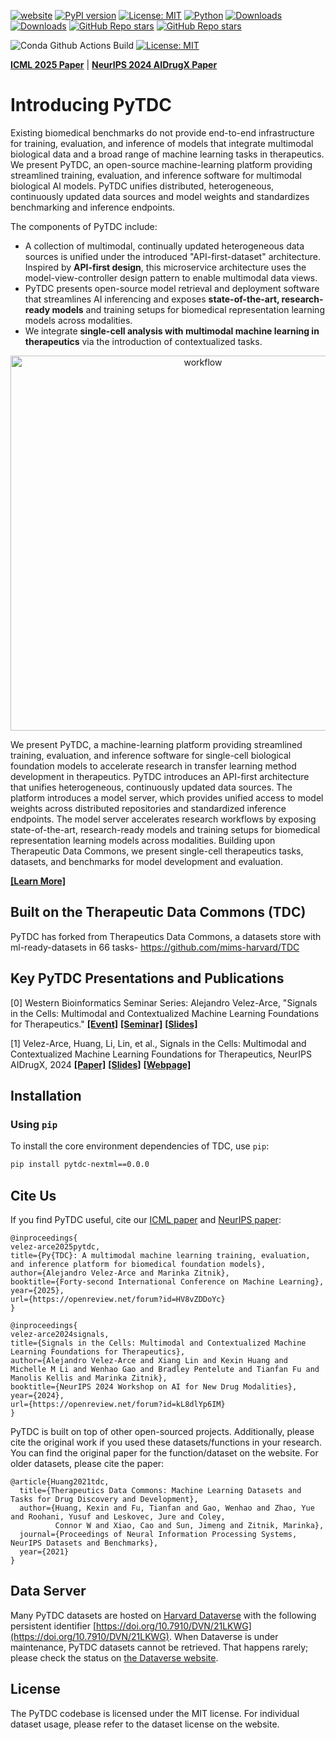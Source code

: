 [![website](https://img.shields.io/badge/website-live-brightgreen)](https://apliko.xyz/pytdc)
[![PyPI version](https://img.shields.io/pypi/v/pytdc-ml.svg)](https://pypi.org/project/pytdc-ml/)
[![License: MIT](https://img.shields.io/badge/License-MIT-yellow.svg)](https://opensource.org/licenses/MIT)
[![Python](https://img.shields.io/pypi/pyversions/pytdc-ml.svg)](https://pypi.org/project/pytdc-ml/)
[![Downloads](https://pepy.tech/badge/pytdc/month)](https://pepy.tech/project/pytdc)
[![Downloads](https://pepy.tech/badge/pytdc)](https://pepy.tech/project/pytdc)
[![GitHub Repo stars](https://img.shields.io/github/stars/mims-harvard/TDC)](https://github.com/mims-harvard/TDC/stargazers)
[![GitHub Repo stars](https://img.shields.io/github/forks/mims-harvard/TDC)](https://github.com/mims-harvard/TDC/network/members)

![Conda Github Actions Build](https://github.com/apliko-xyz/PyTDC/actions/workflows/conda-tests.yml/badge.svg)
[![License: MIT](https://img.shields.io/badge/License-MIT-green.svg)](https://opensource.org/licenses/MIT)


[**ICML 2025 Paper**](https://openreview.net/forum?id=HV8vZDDoYc) | [**NeurIPS 2024 AIDrugX Paper**](https://openreview.net/forum?id=kL8dlYp6IM)

# Introducing PyTDC
Existing biomedical benchmarks do not provide end-to-end infrastructure for training, evaluation, and inference of models that integrate multimodal biological data and a broad range of machine learning tasks in therapeutics. We present PyTDC, an open-source machine-learning platform providing streamlined training, evaluation, and inference software for multimodal biological AI models. PyTDC unifies distributed, heterogeneous, continuously updated data sources and model weights and standardizes benchmarking and inference endpoints.

The components of PyTDC include:

- A collection of multimodal, continually updated heterogeneous data sources is unified under the introduced "API-first-dataset" architecture. Inspired by **API-first design**, this microservice architecture uses the model-view-controller design pattern to enable multimodal data views.
- PyTDC presents open-source model retrieval and deployment software that streamlines AI inferencing and exposes **state-of-the-art, research-ready models** and training setups for biomedical representation learning models across modalities.
- We integrate **single-cell analysis with multimodal machine learning in therapeutics** via the introduction of contextualized tasks.

<p align="center"><img src="https://github.com/mims-harvard/TDC/blob/12be2b9f5ab39480d5489cf3867126f41287598b/fig/TDCneurips.pptx(1).png" alt="workflow" width="600px" /></p>
We present PyTDC, a machine-learning platform providing streamlined training, evaluation, and inference software for single-cell biological foundation models to accelerate research in transfer learning method development in therapeutics. PyTDC introduces an API-first architecture that unifies heterogeneous, continuously updated data sources. The platform introduces a model server, which provides unified access to model weights across distributed repositories and standardized inference endpoints. The model server accelerates research workflows by exposing state-of-the-art, research-ready models and training setups for biomedical representation learning models across modalities. Building upon Therapeutic Data Commons, we present single-cell therapeutics tasks, datasets, and benchmarks for model development and evaluation.

[**\[Learn More\]**](https://tdcommons.ai/pytdc)

## Built on the Therapeutic Data Commons (TDC)

PyTDC has forked from Therapeutics Data Commons, a datasets store with ml-ready-datasets in 66 tasks- https://github.com/mims-harvard/TDC

## Key PyTDC Presentations and Publications

[0] Western Bioinformatics Seminar Series: Alejandro Velez-Arce, "Signals in the Cells: Multimodal and Contextualized Machine Learning Foundations for Therapeutics." [**\[Event\]**](https://www.events.westernu.ca/events/schulich-medicine-dentistry/2024-11/western-bioinformatics-nov14.html) [**\[Seminar\]**](https://western-bioinfo.github.io/seminars/alejandro-velez-arce) [**\[Slides\]**](https://neurips.cc/media/neurips-2024/Slides/102832.pdf)

[1] Velez-Arce, Huang, Li, Lin, et al., Signals in the Cells: Multimodal and Contextualized Machine Learning Foundations for Therapeutics, NeurIPS AIDrugX, 2024 [**\[Paper\]**](https://openreview.net/pdf?id=kL8dlYp6IM) [**\[Slides\]**](https://neurips.cc/media/neurips-2024/Slides/102832.pdf) [**\[Webpage\]**](https://tdcommons.ai/pytdc)


## Installation

### Using `pip`

To install the core environment dependencies of TDC, use `pip`:

```bash
pip install pytdc-nextml==0.0.0
```



## Cite Us

If you find PyTDC useful, cite our [ICML paper](https://openreview.net/forum?id=HV8vZDDoYc) and [NeurIPS paper](https://openreview.net/pdf?id=kL8dlYp6IM):

```
@inproceedings{
velez-arce2025pytdc,
title={Py{TDC}: A multimodal machine learning training, evaluation, and inference platform for biomedical foundation models},
author={Alejandro Velez-Arce and Marinka Zitnik},
booktitle={Forty-second International Conference on Machine Learning},
year={2025},
url={https://openreview.net/forum?id=HV8vZDDoYc}
}
```

```
@inproceedings{
velez-arce2024signals,
title={Signals in the Cells: Multimodal and Contextualized Machine Learning Foundations for Therapeutics},
author={Alejandro Velez-Arce and Xiang Lin and Kexin Huang and Michelle M Li and Wenhao Gao and Bradley Pentelute and Tianfan Fu and Manolis Kellis and Marinka Zitnik},
booktitle={NeurIPS 2024 Workshop on AI for New Drug Modalities},
year={2024},
url={https://openreview.net/forum?id=kL8dlYp6IM}
}
```


PyTDC is built on top of other open-sourced projects. Additionally, please cite the original work if you used these datasets/functions in your research. You can find the original paper for the function/dataset on the website. For older datasets, please cite the paper:

```
@article{Huang2021tdc,
  title={Therapeutics Data Commons: Machine Learning Datasets and Tasks for Drug Discovery and Development},
  author={Huang, Kexin and Fu, Tianfan and Gao, Wenhao and Zhao, Yue and Roohani, Yusuf and Leskovec, Jure and Coley,
          Connor W and Xiao, Cao and Sun, Jimeng and Zitnik, Marinka},
  journal={Proceedings of Neural Information Processing Systems, NeurIPS Datasets and Benchmarks},
  year={2021}
}
```


## Data Server

Many PyTDC datasets are hosted on [Harvard Dataverse](https://dataverse.harvard.edu/dataset.xhtml?persistentId=doi:10.7910/DVN/21LKWG) with the following persistent identifier [https://doi.org/10.7910/DVN/21LKWG](https://doi.org/10.7910/DVN/21LKWG). When Dataverse is under maintenance, PyTDC datasets cannot be retrieved. That happens rarely; please check the status on [the Dataverse website](https://dataverse.harvard.edu/).

## License
The PyTDC codebase is licensed under the MIT license. For individual dataset usage, please refer to the dataset license on the website.
